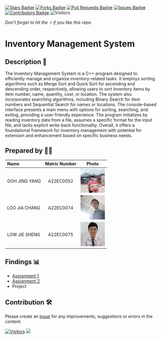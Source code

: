 [![Stars Badge](https://img.shields.io/github/stars/jjn7702/SECJ2013-DSA)](https://github.com/jjn7702/SECJ2013-DSA/Submission/Sample/stargazers)
[![Forks Badge](https://img.shields.io/github/forks/jjn7702/SECJ2013-DSA)](https://github.com/jjn7702/SECJ2013-DSA/Submission/Sample/network/members)
[![Pull Requests Badge](https://img.shields.io/github/issues-pr/jjn7702/SECJ2013-DSA)](https://github.com/jjn7702/SECJ2013-DSA/Submission/Sample/pulls)
[![Issues Badge](https://img.shields.io/github/issues/jjn7702/SECJ2013-DSA)](https://github.com/jjn7702/SECJ2013-DSA/Submission/Sample/issues)
[![Contributors Badge](https://img.shields.io/github/contributors/jjn7702/SECJ2013-DSA?color=2b9348)](https://github.com/jjn7702/SECJ2013-DSA/Submission/Sample/graphs/contributors)
![Visitors](https://api.visitorbadge.io/api/visitors?path=https%3A%2F%2Fgithub.com%2Fjjn7702%2FSECJ2013-DSA%2FSubmission%2FSample&labelColor=%23d9e3f0&countColor=%23697689&style=flat)

_Don't forget to hit the :star: if you like this repo._

# Inventory Management System

## Description 📝
The Inventory Management System is a C++ program designed to efficiently manage and organize inventory-related tasks. It employs sorting algorithms such as Merge Sort and Quick Sort for ascending and descending order, respectively, allowing users to sort inventory items by item number, name, quantity, cost, or location. The system also incorporates searching algorithms, including Binary Search for item numbers and Sequential Search for names or locations. The console-based interface presents a main menu with options for sorting, searching, and exiting, providing a user-friendly experience. The program initializes by reading inventory data from a file, assumes a specific format for the input file, and lacks explicit write-back functionality. Overall, it offers a foundational framework for inventory management with potential for extension and enhancement based on specific business needs.

## Prepared by 🧑‍💻

| Name             | Matric Number | Photo                                                         |
| :---------------- | :-------------: | :------------------------------------------------------------: |
|  GOH JING YANG   |    A22EC0052    | <a href="https://github.com/jjn7702/SECJ2013-DSA/blob/main/Submission/sec02/Nothing/Images/%E5%BE%AE%E4%BF%A1%E5%9B%BE%E7%89%87_20230519010247.jpg" title="Icon by Trazobanana"><img src="./Images/微信图片_20230519010247.jpg" width=80px, height=80px>     |
|   LOO JIA CHANG    |   A22EC0074     | <a href="https://github.com/jjn7702/SECJ2013-DSA/blob/main/Submission/sec02/Nothing/Images/129271114.jpg" title="Icon by Trazobanana"><img src="./Images/129271114.jpg" width=80px, height=80px>         |
|  LOW JIE SHENG    |   A22EC0075      | <a href="https://github.com/jjn7702/SECJ2013-DSA/blob/main/Submission/sec02/Nothing/Images/photo_2023-12-20_13-55-45.jpg" title="Icon by Trazobanana"><img src="./Images/129199459.jpg" width=80px, height=80px>         |

## Findings 📊

- [Assignment 1](https://github.com/jjn7702/SECJ2013-DSA/blob/main/Submission/sec02/Nothing/Assignment1/readme.md)
- [Assignment 2](https://github.com/jjn7702/SECJ2013-DSA/tree/main/Submission/sec02/Nothing/Assignment2/readme.md)
- Project

## Contribution 🛠️
Please create an [Issue](https://github.com/jjn7702/SECJ2013-DSA/Submission/Sample/issues) for any improvements, suggestions or errors in the content.

[![Visitors](https://api.visitorbadge.io/api/visitors?path=https%3A%2F%2Fgithub.com%2Fjjn7702&labelColor=%23697689&countColor=%23555555&style=plastic)](https://visitorbadge.io/status?path=https%3A%2F%2Fgithub.com%2Fjjn7702)
![](https://hit.yhype.me/github/profile?user_id=81284918)
